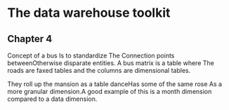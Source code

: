 # The data warehouse toolkit

## Chapter 4
Concept of a bus Is to standardize The Connection points betweenOtherwise disparate entities. A bus matrix is a table where The roads are faxed tables and the columns are dimensional tables.

They roll up the mansion as a table danceHas some of the same rose As a more granular dimension.A good example of this is a month dimension compared to a data dimension.

